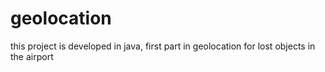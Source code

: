 # geolocation
this project is developed in java, first part in geolocation for lost objects in the airport
